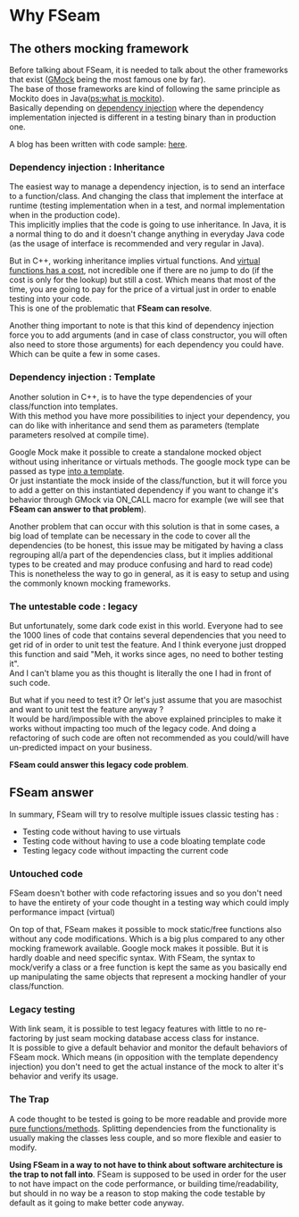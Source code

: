 <a id="top"></a>
# Why FSeam

## The others mocking framework

Before talking about FSeam, it is needed to talk about the other frameworks that exist ([GMock](https://github.com/google/googletest/blob/master/googlemock/README.md) being the most famous one by far).  
The base of those frameworks are kind of following the same principle as Mockito does in Java([ps:what is mockito](https://site.mockito.org/)).  
Basically depending on [dependency injection](https://en.wikipedia.org/wiki/Dependency_injection) where the dependency implementation injected is different in a testing binary than in production one.

A blog has been written with code sample: [here](http://freeyoursoul.online/fseam-a-mocking-framework-that-requires-no-change-in-code-part-1/).

### Dependency injection : Inheritance

The easiest way to manage a dependency injection, is to send an interface to a function/class. And changing the class that implement the interface at runtime (testing implementation when in a test, and normal implementation when in the production code).  
This implicitly implies that the code is going to use inheritance. In Java, it is a normal thing to do and it doesn't change anything in everyday Java code (as the usage of interface is recommended and very regular in Java).  
  
  But in C++, working inheritance implies virtual functions. And [virtual functions has a cost](https://stackoverflow.com/questions/667634/what-is-the-performance-cost-of-having-a-virtual-method-in-a-c-class), not incredible one if there are no jump to do (if the cost is only for the lookup) but still a cost. Which means that most of the time, you are going to pay for the price of a virtual just in order to enable testing into your code.  
  This is one of the problematic that **FSeam can resolve**.

  
Another thing important to note is that this kind of dependency injection force you to add arguments (and in case of class constructor, you will often also need to store those arguments) for each dependency you could have. Which can be quite a few in some cases.

### Dependency injection : Template

Another solution in C++, is to have the type dependencies of your class/function into templates.  
With this method you have more possibilities to inject your dependency, you can do like with inheritance and send them as parameters (template parameters resolved at compile time).  

Google Mock make it possible to create a standalone mocked object without using inheritance or virtuals methods. The google mock type can be passed as type [into a template](https://github.com/google/googletest/blob/master/googlemock/docs/cook_book.md#mocking-class-templates).  
 Or just instantiate the mock inside of the class/function, but it will force you to add a getter on this instantiated dependency if you want to change it's behavior through GMock via ON_CALL macro for example (we will see that **FSeam can answer to that problem**).

Another problem that can occur with this solution is that in some cases, a big load of template can be necessary in the code to cover all the dependencies (to be honest, this issue may be mitigated by having a class regrouping all/a part of the dependencies class, but it implies additional types to be created and may produce confusing and hard to read code)  
This is nonetheless the way to go in general, as it is easy to setup and using the commonly known mocking frameworks.

### The untestable code : legacy

But unfortunately, some dark code exist in this world. Everyone had to see the 1000 lines of code that contains several dependencies that you need to get rid of in order to unit test the feature. And I think everyone just dropped this function and said "Meh, it works since ages, no need to bother testing it".  
And I can't blame you as this thought is literally the one I had in front of such code. 

But what if you need to test it? Or let's just assume that you are masochist and want to unit test the feature anyway ?  
It would be hard/impossible with the above explained principles to make it works without impacting too much of the legacy code. And doing a refactoring of such code are often not recommended as you could/will have un-predicted impact on your business.  

**FSeam could answer this legacy code problem**.

## FSeam answer

In summary, FSeam will try to resolve multiple issues classic testing has : 
* Testing code without having to use virtuals
* Testing code without having to use a code bloating template code
* Testing legacy code without impacting the current code

### Untouched code
FSeam doesn't bother with code refactoring issues and so you don't need to have the entirety of your code thought in a testing way which could imply performance impact (virtual)

On top of that, FSeam makes it possible to mock static/free functions also without any code modifications. Which is a big plus compared to any other mocking framework available. Google mock makes it possible. But it is hardly doable and need specific syntax. 
With FSeam, the syntax to mock/verify a class or a free function is kept the same as you basically end up manipulating the same objects that represent a mocking handler of your class/function. 


### Legacy testing
With link seam, it is possible to test legacy features with little to no re-factoring by just seam mocking database access class for instance.  
It is possible to give a default behavior and monitor the default behaviors of FSeam mock. Which means (in opposition with the template dependency injection) you don't need to get the actual instance of the mock to alter it's behavior and verify its usage.

### The Trap
A code thought to be tested is going to be more readable and provide more [pure functions/methods](https://en.wikipedia.org/wiki/Pure_function).
Splitting dependencies from the functionality is usually making the classes less couple, and so more flexible and easier to modify.  

**Using FSeam in a way to not have to think about software architecture is the trap to not fall into**. FSeam is supposed to be used in order for the user to not have impact on the code performance, or building time/readability, but should in no way be a reason to stop making the code testable by default as it going to make better code anyway.
